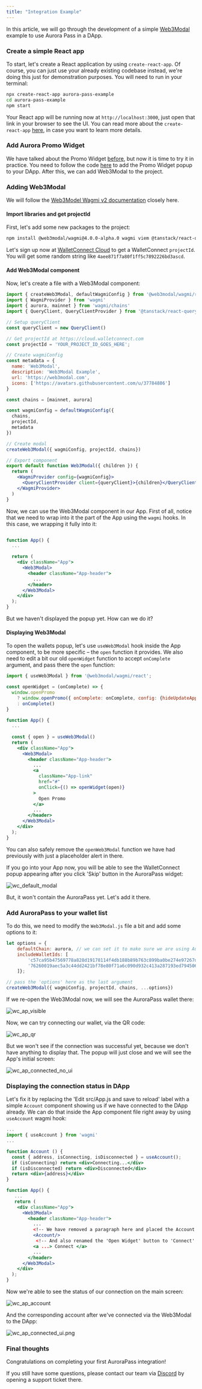 ```yaml
---
title: "Integration Example"
---
```



In this article, we will go through the development of a simple [Web3Modal](https://docs.walletconnect.com/web3modal/about) example to use Aurora Pass in a DApp.

### Create a simple React app

To start, let's create a React application by using `create-react-app`. Of course, you can just use your already existing codebase instead, we're doing this just for demonstration purposes.
You will need to run in your terminal:

```bash
npx create-react-app aurora-pass-example
cd aurora-pass-example
npm start
```

Your React app will be running now at `http://localhost:3000`, just open that link in your browser to see the UI.
You can read more about the `create-react-app` [here](https://create-react-app.dev/docs/getting-started/), in case you want to learn more details.

### Add Aurora Promo Widget

We have talked about the Promo Widget [before](/onboard/promo-widget), but now it is time to try it in practice.
You need to follow the code [here](/onboard/promo-widget) to add the Promo Widget popup to your DApp.
After this, we can add Web3Modal to the project.

### Adding Web3Modal

We will follow the [Web3Model Wagmi v2 documentation](https://docs.walletconnect.com/web3modal/react/about?platform=wagmi) closely here.

#### Import libraries and get projectId

First, let's add some new packages to the project:

```bash
npm install @web3modal/wagmi@4.0.0-alpha.0 wagmi viem @tanstack/react-query
```

Let's sign up now at [WalletConnect Cloud](https://cloud.walletconnect.com/sign-in) to get a WalletConnect `projectId`. You will get some random string like `4aee871f7a80f1ff5c7892226bd3ascd`.

#### Add Web3Modal component

Now, let's create a file with a Web3Modal component:

```jsx title="aurora-pass-example/src/Web3Modal.js"
import { createWeb3Modal, defaultWagmiConfig } from '@web3modal/wagmi/react'
import { WagmiProvider } from 'wagmi'
import { aurora, mainnet } from 'wagmi/chains'
import { QueryClient, QueryClientProvider } from '@tanstack/react-query'

// Setup queryClient
const queryClient = new QueryClient()

// Get projectId at https://cloud.walletconnect.com
const projectId = 'YOUR_PROJECT_ID_GOES_HERE';

// Create wagmiConfig
const metadata = {
  name: 'Web3Modal',
  description: 'Web3Modal Example',
  url: 'https://web3modal.com',
  icons: ['https://avatars.githubusercontent.com/u/37784886']
}

const chains = [mainnet, aurora]

const wagmiConfig = defaultWagmiConfig({
  chains,
  projectId,
  metadata
})

// Create modal
createWeb3Modal({ wagmiConfig, projectId, chains})

// Export component
export default function Web3Modal({ children }) {
  return (
    <WagmiProvider config={wagmiConfig}>
      <QueryClientProvider client={queryClient}>{children}</QueryClientProvider>
    </WagmiProvider>
  )
}
```

Now, we can use the Web3Modal component in our App. First of all, notice that we need to wrap into it the part of the App using the `wagmi` hooks. In this case, we wrapping it fully into it:

```jsx title="aurora-pass-example/src/App.js"

function App() {
  ...

  return (
    <div className="App">
      <Web3Modal>
        <header className="App-header">
          ...
        </header>
      </Web3Modal>
    </div>
  );
}
```

But we haven't displayed the popup yet. How can we do it?

#### Displaying Web3Modal

To open the wallets popup, let's use `useWeb3Modal` hook inside the App component, to be more specific – the `open` function it provides.
We also need to edit a bit our old `openWidget` function to accept `onComplete` argument, and pass there the `open` function:

```jsx title="aurora-pass-example/src/App.js"
import { useWeb3Modal } from '@web3modal/wagmi/react';

const openWidget = (onComplete) => {
  window.openPromo
    ? window.openPromo({ onComplete: onComplete, config: {hideUpdateAppBlock: true} })
    : onComplete()
}

function App() {
  ...
  
  const { open } = useWeb3Modal()
  return (
    <div className="App">
      <Web3Modal>
        <header className="App-header">
          ...
          <a
            className="App-link"
            href="#"
            onClick={() => openWidget(open)}
          >
            Open Promo
          </a>
          ...
        </header>
      </Web3Modal>
    </div>
  );
}
```

You can also safely remove the `openWeb3Modal` function we have had previously with just a placeholder alert in there.

If you go into your App now, you will be able to see the WalletConnect popup appearing after you click 'Skip' button in the AuroraPass widget:

![wc_default_modal](/img/wc_default_modal.png)

But, it won't contain the AuroraPass yet. Let's add it there.

### Add AuroraPass to your wallet list

To do this, we need to modify the `Web3Modal.js` file a bit and add some options to it:

```jsx title="aurora-pass-example/src/Web3Modal.js
let options = {
    defaultChain: aurora, // we can set it to make sure we are using Aurora mainnet by default
    includeWalletIds: [
        'c57ca95b47569778a828d19178114f4db188b89b763c899ba0be274e97267d96', //Metamask
        '76260019aec5a3c44dd2421bf78e80f71a6c090d932c413a287193ed79450694', //AuroraPass
    ]};

// pass the 'options' here as the last argument
createWeb3Modal({ wagmiConfig, projectId, chains, ...options})

```

If we re-open the Web3Modal now, we will see the AuroraPass wallet there:

![wc_ap_visible](/img/wc_ap_visible.png)

Now, we can try connecting our wallet, via the QR code:

![wc_ap_qr](/img/wc_ap_qr.png)

But we won't see if the connection was successful yet, because we don't have anything to display that. The popup will just close and we will see the App's initial screen:

![wc_ap_connected_no_ui](/img/wc_ap_connected_no_ui.png)

### Displaying the connection status in DApp

Let's fix it by replacing the 'Edit src/App.js and save to reload' label with a simple `Account` component showing us if we have connected to the DApp already.
We can do that inside the App component file right away by using `useAccount` wagmi hook:

```jsx title="aurora-pass-example/src/App.js
...
import { useAccount } from 'wagmi'
...

function Account () {
  const { address, isConnecting, isDisconnected } = useAccount();
  if (isConnecting) return <div>Connecting...</div>
  if (isDisconnected) return <div>Disconnected</div>
  return <div>{address}</div>
}

function App() {
   ...
   return (
    <div className="App">
      <Web3Modal>
        <header className="App-header">
          ...
          <!-- We have removed a paragraph here and placed the Account component below>
          <Account/>
           <!-- And also renamed the 'Open Widget' button to 'Connect' one>
          <a ...> Connect </a>
          ...
        </header>
      </Web3Modal>
    </div>
  );
}
```

Now we're able to see the status of our connection on the main screen:

![wc_ap_account](/img/wc_ap_account.png)

And the corresponding account after we've connected via the Web3Modal to the DApp:

![wc_ap_connected_ui.png](/img/wc_ap_connected_ui.png)

### Final thoughts

Congratulations on completing your first AuroraPass integration!

If you still have some questions, please contact our team via [Discord](https://discord.com/invite/dEFJBz8HQV) by opening a support ticket there.
